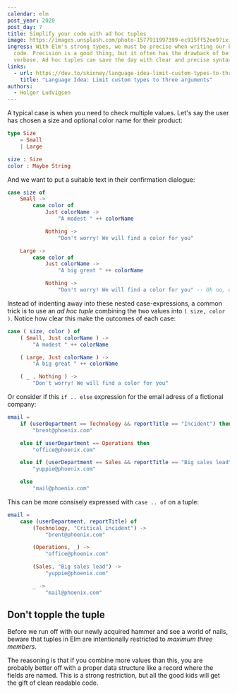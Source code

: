 ```yaml
---
calendar: elm
post_year: 2020
post_day: 7
title: Simplify your code with ad hoc tuples
image: https://images.unsplash.com/photo-1577911997399-ec915ff52ee9?ixid=MXwxMjA3fDB8MHxwaG90by1wYWdlfHx8fGVufDB8fHw%3D&ixlib=rb-1.2.1&auto=format&fit=crop&w=1350&q=80
ingress: With Elm's strong types, we must be precise when writing our business
  code. Precision is a good thing, but it often has the drawback of being
  verbose. Ad hoc tuples can save the day with clear and precise syntax!
links:
  - url: https://dev.to/skinney/language-idea-limit-custom-types-to-three-arguments-27p1
    title: "Language Idea: Limit custom types to three arguments"
authors:
  - Holger Ludvigsen
---
```

A typical case is when you need to check multiple values. Let's say the user has chosen a size and optional color name for their product:

```elm
type Size
    = Small
    | Large 

size : Size
color : Maybe String
```

And we want to put a suitable text in their confirmation dialogue:

```elm
case size of
    Small ->
        case color of
            Just colorName ->
                "A modest " ++ colorName

            Nothing ->
                "Don't worry! We will find a color for you"

    Large ->
        case color of
            Just colorName ->
                "A big great " ++ colorName

            Nothing ->
                "Don't worry! We will find a color for you" -- Oh no, duplication!
```

Instead of indenting away into these nested case-expressions, a common trick is to use an _ad hoc tuple_ combining the two values into `( size, color )`. Notice how clear this make the outcomes of each case:

```elm
case ( size, color ) of
    ( Small, Just colorName ) ->
        "A modest " ++ colorName

    ( Large, Just colorName ) ->
        "A big great " ++ colorName

    ( _ , Nothing ) ->
        "Don't worry! We will find a color for you"
```

Or consider if this `if .. else` expression for the email adress of a fictional company:

```elm
email = 
    if (userDepartment == Technology && reportTitle == "Incident") then
        "brent@phoenix.com"

    else if userDepartment == Operations then
        "office@phoenix.com"

    else if (userDepartment == Sales && reportTitle == "Big sales lead") then
        "yuppie@phoenix.com"

    else
        "mail@phoenix.com"
```

This can be more consisely expressed with `case .. of` on a tuple:

```elm
email = 
    case (userDepartment, reportTitle) of
        (Technology, "Critical incident") ->
            "brent@phoenix.com"

        (Operations, _) ->
            "office@phoenix.com"

        (Sales, "Big sales lead") ->
            "yuppie@phoenix.com"

        _ ->
            "mail@phoenix.com"
```

## Don't topple the tuple

Before we run off with our newly acquired hammer and see a world of nails, beware that tuples in Elm are intentionally restricted to _maximum three members_. 

The reasoning is that if you combine more values than this, you are probably better off with a proper data structure like a record where the fields are named. This is a strong restriction, but all the good kids will get the gift of clean readable code.